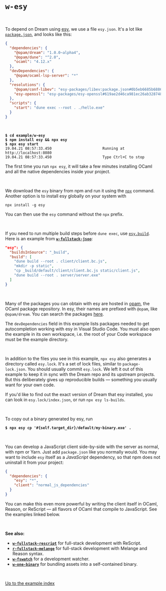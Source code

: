 # `w-esy`

<br>

To depend on Dream using [esy](https://esy.sh/en/), we use a file `esy.json`.
It's a lot like
[`package.json`](https://docs.npmjs.com/cli/v7/configuring-npm/package-json),
and looks like this:

```json
{
  "dependencies": {
    "@opam/dream": "1.0.0~alpha4",
    "@opam/dune": "^2.0",
    "ocaml": "4.12.x"
  },
  "devDependencies": {
    "@opam/ocaml-lsp-server": "*"
  },
  "resolutions": {
    "@opam/conf-libev": "esy-packages/libev:package.json#0b5eb6685b688649045aceac55dc559f6f21b829",
    "esy-openssl": "esy-packages/esy-openssl#619ae2d46ca981ec26ab3287487ad98b157a01d1"
  },
  "scripts": {
    "start": "dune exec --root . ./hello.exe"
  }
}
```

<br>

<pre><code><b>$ cd example/w-esy</b>
<b>$ npm install esy && npx esy</b>
<b>$ npx esy start</b>
19.04.21 08:57:33.450                       Running at http://localhost:8080
19.04.21 08:57:33.450                       Type Ctrl+C to stop
</code></pre>

The first time you run `npx esy`, it will take a few minutes installing OCaml
and all the native dependencies inside your project.

<br>

We download the `esy` binary from npm and run it using the
[`npx`](https://docs.npmjs.com/cli/v7/commands/npx) command. Another option is
to install esy globally on your system with

```
npx install -g esy
```

You can then use the `esy` command without the `npx` prefix.

<br>

If you need to run multiple build steps before `dune exec`, use
[`esy.build`](https://esy.sh/docs/en/configuration.html#esybuild). Here is an
example from [**`w-fullstack-jsoo`**](../w-fullstack-jsoo#folders-and-files):

```json
"esy": {
  "buildsInSource": "_build",
  "build": [
    "dune build --root . client/client.bc.js",
    "mkdir -p static",
    "cp _build/default/client/client.bc.js static/client.js",
    "dune build --root . server/server.exe"
  ]
}
```

<br>

Many of the packages you can obtain with esy are hosted in
[opam](https://opam.ocaml.org/), the OCaml package repository. In esy, their
names are prefixed with `@opam`, like `@opam/dream`. You can search the packages
[here](https://opam.ocaml.org/packages/).

The `devDependencies` field in this example lists packages needed to get
autocompletion working with esy in Visual Studio Code. You must also open the
example in its own workspace, i.e. the root of your Code workspace must be the
example directory.

<br>

In addition to the files you see in this example, `npx esy` also generates a
directory called `esy.lock`. It's a set of lock files, similar to
`package-lock.json`. You should usually commit `esy.lock`. We left it out of
this example to keep it in sync with the Dream repo and its upstream projects.
But this deliberately gives up reproducible builds &mdash; something you
usually want for your own code.

If you'd like to find out the exact version of Dream that esy installed, you
can look in `esy.lock/index.json`, or run `npx esy ls-builds`.

<br>

To copy out a binary generated by esy, run

<pre><code><b>$ npx esy cp '#{self.target_dir}/default/my-binary.exe' .
</b></code></pre>

<br>

You can develop a JavaScript client side-by-side with the server as normal,
with npm or Yarn. Just add `package.json` like you normally would. You may want
to include `esy` itself as a *JavaScript* dependency, so that npm does not
uninstall it from your project:

```json
{
  "dependencies": {
    "esy": "*",
    "client": "normal_js_dependencies"
  }
}
```

You can make this even more powerful by writing the client itself in OCaml,
Reason, or ReScript &mdash; all flavors of OCaml that compile to JavaScript.
See the examples linked below.

<br>

**See also:**

- [**`w-fullstack-rescript`**](../w-fullstack-rescript#folders-and-files) for full-stack
  development with ReScript.
- [**`r-fullstack-melange`**](../r-fullstack-melange#folders-and-files) for full-stack
  development with Melange and Reason syntax.
- [**`w-fswatch`**](../w-fswatch#folders-and-files) for a development watcher.
- [**`w-one-binary`**](../w-one-binary#folders-and-files) for bundling assets into a
  self-contained binary.

<br>

[Up to the example index](../#examples)
